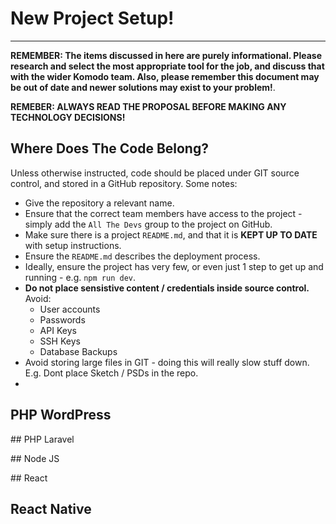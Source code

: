 # New Project Setup!
---

**REMEMBER: The items discussed in here are purely informational. Please research and select the most appropriate tool for the job, and discuss that with the wider Komodo team. Also, please remember this document may be out of date and newer solutions may exist to your problem!**.

**REMEBER: ALWAYS READ THE PROPOSAL BEFORE MAKING ANY TECHNOLOGY DECISIONS!**

## Where Does The Code Belong?

Unless otherwise instructed, code should be placed under GIT source control, and stored in a GitHub repository. Some notes:

 - Give the repository a relevant name.
 - Ensure that the correct team members have access to the project - simply add the `All The Devs` group to the project on GitHub.
 - Make sure there is a project `README.md`, and that it is **KEPT UP TO DATE** with setup instructions.
 - Ensure the `README.md` describes the deployment process.
 - Ideally, ensure the project has very few, or even just 1 step to get up and running - e.g. `npm run dev`.
 - **Do not place sensistive content / credentials inside source control.** Avoid:
   - User accounts
   - Passwords
   - API Keys
   - SSH Keys
   - Database Backups
 - Avoid storing large files in GIT - doing this will really slow stuff down. E.g. Dont place Sketch / PSDs in the repo.
 -

## PHP WordPress

## PHP Laravel

## Node JS

## React

## React Native
